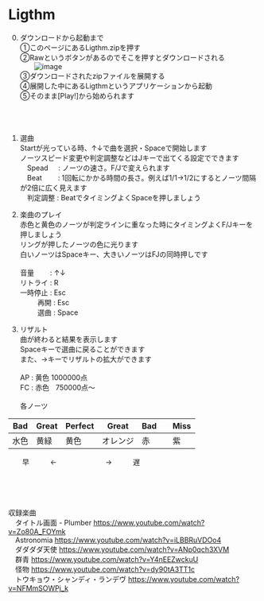 # Ligthm
0. ダウンロードから起動まで  
   ①このページにあるLigthm.zipを押す  
   ②Rawというボタンがあるのでそこを押すとダウンロードされる  
   &emsp;&emsp;![image](https://github.com/user-attachments/assets/47a00f3d-f56e-4f49-987e-40ae9edbfb61)  
   ③ダウンロードされたzipファイルを展開する  
   ④展開した中にあるLigthmというアプリケーションから起動  
   ⑤そのまま[Play!]から始められます
&nbsp;  
&nbsp;  
&nbsp;  
&nbsp;  

1. 選曲  
   Startが光っている時、↑↓で曲を選択・Spaceで開始します  
   ノーツスピード変更や判定調整などはJキーで出てくる設定でできます  
   &emsp;Spead&emsp;&thinsp; : ノーツの速さ。F/Jで変えられます  
   &emsp;Beat&emsp;&emsp; : 1回転にかかる時間の長さ。例えば1/1→1/2にするとノーツ間隔が2倍に広く見えます  
   &emsp;判定調整 : BeatでタイミングよくSpaceを押しましょう  

3. 楽曲のプレイ  
   赤色と黄色のノーツが判定ラインに重なった時にタイミングよくF/Jキーを押しましょう  
   リングが押したノーツの色に光ります  
   白いノーツはSpaceキー、大きいノーツはFJの同時押しです  
&ensp;  
   音量　　 : ↑↓  
   リトライ : R  
   一時停止 : Esc  
   &emsp;&emsp;&ensp;再開 : Esc  
   &emsp;&emsp;&ensp;選曲 : Space  

4. リザルト  
   曲が終わると結果を表示します  
   Spaceキーで選曲に戻ることができます  
   また、→キーでリザルトの拡大ができます  
&ensp;  
   AP : 黄色 1000000点  
   FC : 赤色 &nbsp;&thinsp;&thinsp;750000点～  
&ensp;  
   各ノーツ

|Bad|Great|Perfect|Great|Bad||Miss|
|---|---|-----|---|---|-|---|
|水色|黄緑|黄色|オレンジ|赤||紫|

&emsp;&emsp;早&emsp;&emsp;　←　&emsp;&emsp;&emsp;&emsp;&emsp;　→　&emsp;&emsp;遅

&nbsp;  
&nbsp;  
&nbsp;  
&nbsp;  
収録楽曲  
&emsp;タイトル画面 - Plumber https://www.youtube.com/watch?v=Zo80A_FOYmk  
&emsp;Astronomia https://www.youtube.com/watch?v=iLBBRuVDOo4  
&emsp;ダダダダ天使 https://www.youtube.com/watch?v=ANp0qch3XVM  
&emsp;群青 https://www.youtube.com/watch?v=Y4nEEZwckuU  
&emsp;怪物 https://www.youtube.com/watch?v=dy90tA3TT1c  
&emsp;トウキョウ・シャンディ・ランデヴ https://www.youtube.com/watch?v=NFMmSOWPj_k
